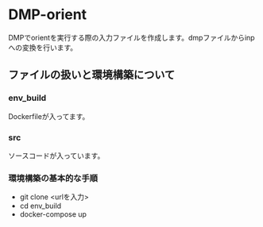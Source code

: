 # DMP-orient

DMPでorientを実行する際の入力ファイルを作成します。dmpファイルからinpへの変換を行います。

## ファイルの扱いと環境構築について

### env_build
Dockerfileが入ってます。

### src
ソースコードが入っています。


### 環境構築の基本的な手順
- git clone <urlを入力>
- cd env_build
- docker-compose up